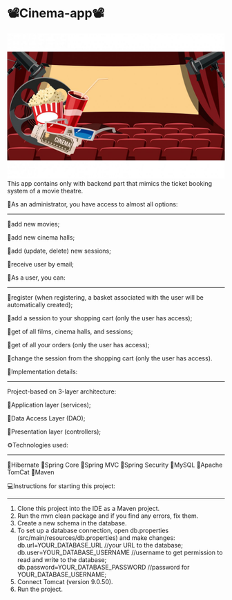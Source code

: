 # 📽️Cinema-app📽️
![img.png](img.png)
This app contains only with backend part that mimics the ticket booking system of a movie theatre.

👤As an administrator, you have access to almost all options:
_____________________________________________________________________________________________________
🔸add new movies;

🔸add new cinema halls;

🔸add (update, delete) new sessions;

🔸receive user by email;

👥As a user, you can:
_______________________________________________________________________________________________________
🔸register (when registering, a basket associated with the user will be automatically created);

🔸add a session to your shopping cart (only the user has access);

🔸get of all films, cinema halls, and sessions;

🔸get of all your orders (only the user has access);

🔸change the session from the shopping cart (only the user has access).

📎Implementation details:
_______________________________________________________________________________________________________
Project-based on 3-layer architecture:

🔸Application layer (services);

🔸Data Access Layer (DAO);

🔸Presentation layer (controllers);

⚙️Technologies used:
_______________________________________________________________________________________________________
🔸Hibernate
🔸Spring Core
🔸Spring MVC
🔸Spring Security
🔸MySQL
🔸Apache TomCat
🔸Maven

💻Instructions for starting this project:
___________________________________________________________________________________________________________
1. Clone this project into the IDE as a Maven project.
2. Run the mvn clean package and if you find any errors, fix them.
3. Create a new schema in the database.
4. To set up a database connection, open db.properties (src/main/resources/db.properties) and make changes:
   db.url=YOUR_DATABASE_URL //your URL to the database;
   db.user=YOUR_DATABASE_USERNAME //username to get permission to read and write to the database;
   db.password=YOUR_DATABASE_PASSWORD //password for YOUR_DATABASE_USERNAME;
5. Connect Tomcat (version 9.0.50).
6. Run the project.
